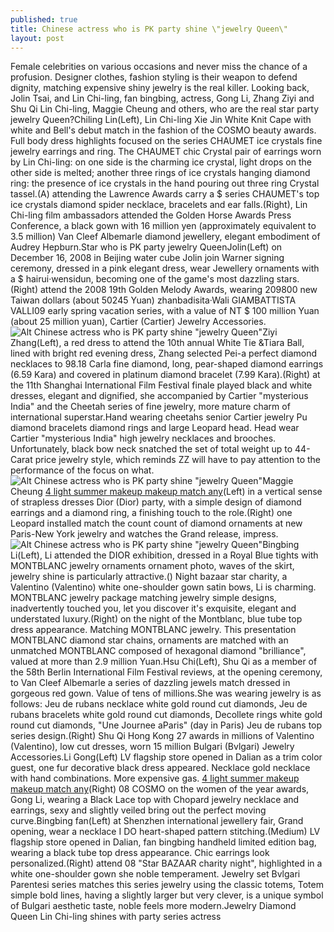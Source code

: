 ```yaml
---
published: true
title: Chinese actress who is PK party shine \"jewelry Queen\"
layout: post
---
```

Female celebrities on various occasions and never miss the chance of a profusion. Designer clothes, fashion styling is their weapon to defend dignity, matching expensive shiny jewelry is the real killer. Looking back, Jolin Tsai, and Lin Chi-ling, fan bingbing, actress, Gong Li, Zhang Ziyi and Shu Qi Lin Chi-ling, Maggie Cheung and others, who are the real star party jewelry Queen?Chiling Lin(Left), Lin Chi-ling Xie Jin White Knit Cape with white and Bell\'s debut match in the fashion of the COSMO beauty awards. Full body dress highlights focused on the series CHAUMET ice crystals fine jewelry earrings and ring. The CHAUMET chic Crystal pair of earrings worn by Lin Chi-ling: on one side is the charming ice crystal, light drops on the other side is melted; another three rings of ice crystals hanging diamond ring: the presence of ice crystals in the hand pouring out three ring Crystal tassel.(A) attending the Lawrence Awards carry a $ series CHAUMET\'s top ice crystals diamond spider necklace, bracelets and ear falls.(Right), Lin Chi-ling film ambassadors attended the Golden Horse Awards Press Conference, a black gown with 16 million yen (approximately equivalent to 3.5 million) Van Cleef Albemarle diamond jewellery, elegant embodiment of Audrey Hepburn.Star who is PK party jewelry QueenJolin(Left) on December 16, 2008 in Beijing water cube Jolin join Warner signing ceremony, dressed in a pink elegant dress, wear Jewellery ornaments with a $ hairui·wensidun, becoming one of the game\'s most dazzling stars.(Right) attend the 2008 19th Golden Melody Awards, wearing 209800 new Taiwan dollars (about 50245 Yuan) zhanbadisita·Wali GIAMBATTISTA VALLI09 early spring vacation series, with a value of NT $ 100 million Yuan (about 25 million yuan), Cartier (Cartier) Jewelry Accessories.![Alt Chinese actress who is PK party shine \"jewelry Queen\"](https://c2.staticflickr.com/2/1501/26437925252_34052d70de.jpg)Ziyi Zhang(Left), a red dress to attend the 10th annual White Tie &Tiara Ball, lined with bright red evening dress, Zhang selected Pei-a perfect diamond necklaces to 98.18 Carla fine diamond, long, pear-shaped diamond earrings (6.59 Kara) and covered in platinum diamond bracelet (7.99 Kara).(Right) at the 11th Shanghai International Film Festival finale played black and white dresses, elegant and dignified, she accompanied by Cartier \"mysterious India\" and the Cheetah series of fine jewelry, more mature charm of international superstar.Hand wearing cheetahs senior Cartier jewelry Pu diamond bracelets diamond rings and large Leopard head. Head wear Cartier \"mysterious India\" high jewelry necklaces and brooches. Unfortunately, black bow neck snatched the set of total weight up to 44-Carat price jewelry style, which reminds ZZ will have to pay attention to the performance of the focus on what.![Alt Chinese actress who is PK party shine \"jewelry Queen\"](https://c2.staticflickr.com/2/1655/26530266675_7ec22dc22d.jpg)Maggie Cheung [4 light summer makeup makeup match any](http://nixcase.github.io/2016/02/27/4-light-summer-makeup-makeup-match-any.html)(Left) in a vertical sense of strapless dresses Dior (Dior) party, with a simple design of diamond earrings and a diamond ring, a finishing touch to the role.(Right) one Leopard installed match the count count of diamond ornaments at new Paris-New York jewelry and watches the Grand release, impress.![Alt Chinese actress who is PK party shine \"jewelry Queen\"](https://c2.staticflickr.com/2/1600/25927379203_106e2b2fd8.jpg)Bingbing Li(Left), Li attended the DIOR exhibition, dressed in a Royal Blue tights with MONTBLANC jewelry ornaments ornament photo, waves of the skirt, jewelry shine is particularly attractive.() Night bazaar star charity, a Valentino (Valentino) white one-shoulder gown satin bows, Li is charming. MONTBLANC jewelry package matching jewelry simple designs, inadvertently touched you, let you discover it\'s exquisite, elegant and understated luxury.(Right) on the night of the Montblanc, blue tube top dress appearance. Matching MONTBLANC jewelry. This presentation MONTBLANC diamond star chains, ornaments are matched with an unmatched MONTBLANC composed of hexagonal diamond \"brilliance\", valued at more than 2.9 million Yuan.Hsu Chi(Left), Shu Qi as a member of the 58th Berlin International Film Festival reviews, at the opening ceremony, to Van Cleef Albemarle a series of dazzling jewels match dressed in gorgeous red gown. Value of tens of millions.She was wearing jewelry is as follows: Jeu de rubans necklace white gold round cut diamonds, Jeu de rubans bracelets white gold round cut diamonds, Decollete rings white gold round cut diamonds, \"Une Journee aParis\" (day in Paris) Jeu de rubans top series design.(Right) Shu Qi Hong Kong 27 awards in millions of Valentino (Valentino), low cut dresses, worn 15 million Bulgari (Bvlgari) Jewelry Accessories.Li Gong(Left) LV flagship store opened in Dalian as a trim color guest, one fur decorative black dress appeared. Necklace gold necklace with hand combinations. More expensive gas. [4 light summer makeup makeup match any](http://nixcase.github.io/2016/02/27/4-light-summer-makeup-makeup-match-any.html)(Right) 08 COSMO on the women of the year awards, Gong Li, wearing a Black Lace top with Chopard jewelry necklace and earrings, sexy and slightly veiled bring out the perfect moving curve.Bingbing fan(Left) at Shenzhen international jewellery fair, Grand opening, wear a necklace I DO heart-shaped pattern stitching.(Medium) LV flagship store opened in Dalian, fan bingbing handheld limited edition bag, wearing a black tube top dress appearance. Chic earrings look personalized.(Right) attend 08 \"Star BAZAAR charity night\", highlighted in a white one-shoulder gown she noble temperament. Jewelry set Bvlgari Parentesi series matches this series jewelry using the classic totems, Totem simple bold lines, having a slightly larger but very clever, is a unique symbol of Bulgari aesthetic taste, noble feels more modern.Jewelry Diamond Queen Lin Chi-ling shines with party series actress